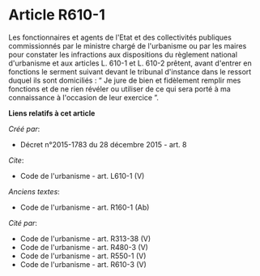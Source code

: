 # Article R610-1

Les fonctionnaires et agents de l'Etat et des collectivités publiques commissionnés par le ministre chargé de l'urbanisme ou
par les maires pour constater les infractions aux dispositions du règlement national d'urbanisme et aux articles L. 610-1 et
L. 610-2 prêtent, avant d'entrer en fonctions le serment suivant devant le tribunal d'instance dans le ressort duquel ils
sont domiciliés : “ Je jure de bien et fidèlement remplir mes fonctions et de ne rien révéler ou utiliser de ce qui sera
porté à ma connaissance à l'occasion de leur exercice ”.

**Liens relatifs à cet article**

_Créé par_:

  - Décret n°2015-1783 du 28 décembre 2015 - art. 8

_Cite_:

  - Code de l'urbanisme - art. L610-1 (V)

_Anciens textes_:

  - Code de l'urbanisme - art. R160-1 (Ab)

_Cité par_:

  - Code de l'urbanisme - art. R313-38 (V)
  - Code de l'urbanisme - art. R480-3 (V)
  - Code de l'urbanisme - art. R550-1 (V)
  - Code de l'urbanisme - art. R610-3 (V)
